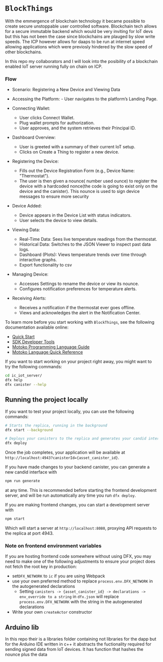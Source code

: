 # `BlockThings`

With the emmergence of blockchain technology it became possible to create secure unstoppable user controlled software. Blockchain tech allows for a secure immutable backend which would be very inviting for IoT devs but this has not been the case since blockchains are plauged by slow write speeds. The ICP however allows for daaps to be run at internet speed allowing applications which were previosly hindered by the slow speed of other blockchains.

In this repo my collaborators and I will look into the posibility of a blockchain enabled IoT server running fully on chain on ICP.

### Flow
- Scenario: Registering a New Device and Viewing Data

 - Accessing the Platform:
       - User navigates to the platform’s Landing Page.
  - Connecting Wallet:
       - User clicks Connect Wallet.
       - Plug wallet prompts for authorization.
       - User approves, and the system retrieves their Principal ID.
  - Dashboard Overview:
       - User is greeted with a summary of their current IoT setup.
       - Clicks on Create a Thing to register a new device.
  - Registering the Device:
       - Fills out the Device Registration Form (e.g., Device Name: "Thermostat").
       - The user is then given a nounce( number used ounce) to register the device with a hardcoded nonce(the code is going to exist only on the device and the canister).
        This nounce is used to sign device messages to ensure more security


  - Device Added:
       - Device appears in the Device List with status indicators.
       - User selects the device to view details.

   - Viewing Data:
       - Real-Time Data: Sees live temperature readings from the thermostat.
       - Historical Data: Switches to the JSON Viewer to inspect past data logs.
       - Dashboard (Plots): Views temperature trends over time through interactive graphs.
       - Export functionality to csv

  - Managing Device:
       - Accesses Settings to rename the device or view its nounce.
       - Configures notification preferences for temperature alerts.

  - Receiving Alerts:
       - Receives a notification if the thermostat ever goes offline.
       - Views and acknowledges the alert in the Notification Center.



To learn more before you start working with `BlockThings`, see the following documentation available online:

- [Quick Start](https://internetcomputer.org/docs/current/developer-docs/setup/deploy-locally)
- [SDK Developer Tools](https://internetcomputer.org/docs/current/developer-docs/setup/install)
- [Motoko Programming Language Guide](https://internetcomputer.org/docs/current/motoko/main/motoko)
- [Motoko Language Quick Reference](https://internetcomputer.org/docs/current/motoko/main/language-manual)

If you want to start working on your project right away, you might want to try the following commands:

```bash
cd ic_iot_server/
dfx help
dfx canister --help
```

## Running the project locally

If you want to test your project locally, you can use the following commands:

```bash
# Starts the replica, running in the background
dfx start --background

# Deploys your canisters to the replica and generates your candid interface
dfx deploy
```

Once the job completes, your application will be available at `http://localhost:4943?canisterId={asset_canister_id}`.

If you have made changes to your backend canister, you can generate a new candid interface with

```bash
npm run generate
```

at any time. This is recommended before starting the frontend development server, and will be run automatically any time you run `dfx deploy`.

If you are making frontend changes, you can start a development server with

```bash
npm start
```

Which will start a server at `http://localhost:8080`, proxying API requests to the replica at port 4943.

### Note on frontend environment variables

If you are hosting frontend code somewhere without using DFX, you may need to make one of the following adjustments to ensure your project does not fetch the root key in production:

- set`DFX_NETWORK` to `ic` if you are using Webpack
- use your own preferred method to replace `process.env.DFX_NETWORK` in the autogenerated declarations
  - Setting `canisters -> {asset_canister_id} -> declarations -> env_override to a string` in `dfx.json` will replace `process.env.DFX_NETWORK` with the string in the autogenerated declarations
- Write your own `createActor` constructor

## Arduino lib
In this repo their is a libraries folder containing not libraries for the dapp but for the Arduino IDE written in c++ it abstracts the fuctionality required for sending signed data from IoT devices. It has function that hashes the nounce plus the data 
